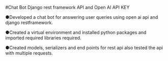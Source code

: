 #Chat Bot Django rest framework API and Open AI API KEY 

●Developed a chat bot for answering user queries using open ai
api and django restframework.

●Created a virtual environment and installed python packages
and imported required libraries required.

●Created models, serializers and end points for rest api
also tested the api with multiple requests.
